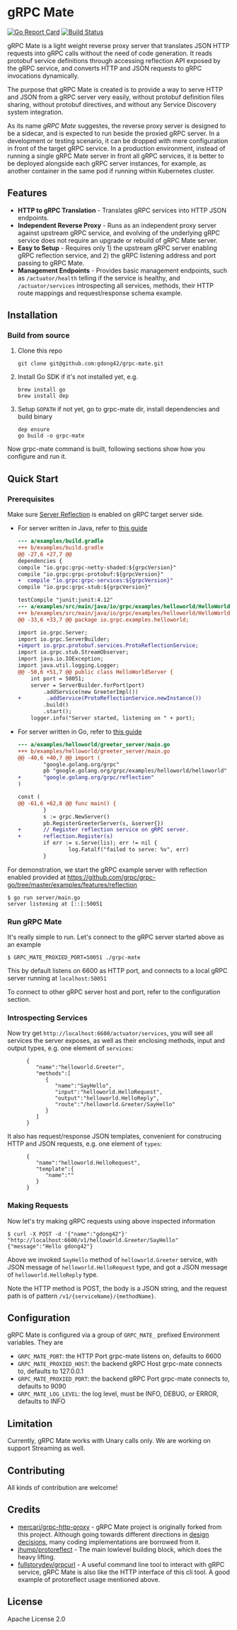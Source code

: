 # gRPC Mate

[![Go Report Card](https://goreportcard.com/badge/github.com/gdong42/grpc-mate)](https://goreportcard.com/report/github.com/gdong42/grpc-mate)
[![Build Status](https://travis-ci.com/gdong42/grpc-mate.svg?branch=master)](https://travis-ci.com/gdong42/grpc-mate)

gRPC Mate is a light weight reverse proxy server that translates JSON HTTP requests into gRPC calls without the need of 
code generation. It reads protobuf service definitions through accessing reflection API exposed by the gRPC service, 
and converts HTTP and JSON requests to gRPC invocations dynamically.

The purpose that gRPC Mate is created is to provide a way to serve HTTP and JSON from a gRPC server very easily, without 
protobuf definition files sharing, without protobuf directives, and without any Service Discovery system integration. 

As its name *gRPC Mate* suggestes, the reverse proxy server is designed to be a sidecar, and is expected to run beside 
the proxied gRPC server. In a development or testing scenario, it can be dropped with mere configuration in front of the
target gRPC service. In a production environment, instead of running a single gRPC Mate server in front all gRPC services,
it is better to be deployed alongside each gRPC server instances, for example, as another container in the same pod if 
running within Kubernetes cluster.

## Features

* **HTTP to gRPC Translation** - Translates gRPC services into HTTP JSON endpoints.
* **Independent Reverse Proxy** - Runs as an independent proxy server against upstream gRPC service, and evolving of the underlying gRPC service does not require an upgrade or rebuild
of gRPC Mate server.
* **Easy to Setup** - Requires only 1) the upstream gRPC server enabling gRPC reflection service, and 2) the gRPC listening address and port passing to gRPC Mate.
* **Management Endpoints** - Provides basic management endpoints, such as `/actuator/health` 
telling if the service is healthy, and `/actuator/services` introspecting all services, methods, their HTTP route mappings and request/response schema example.

## Installation

### Build from source

1. Clone this repo
    ```
    git clone git@github.com:gdong42/grpc-mate.git
    ```
2. Install Go SDK if it's not installed yet, e.g.
   ```
   brew install go
   brew install dep
   ```
3. Setup `GOPATH` if not yet, go to grpc-mate dir, install dependencies and build binary
    ```
    dep ensure
    go build -o grpc-mate
    ```
Now grpc-mate command is built, following sections show how you configure and run it.

## Quick Start

### Prerequisites

Make sure [Server Reflection](https://github.com/grpc/grpc/blob/master/doc/server-reflection.md) is enabled on gRPC target server side.
* For server written in Java, refer to [this guide](https://github.com/grpc/grpc-java/blob/master/documentation/server-reflection-tutorial.md)
    ```diff
    --- a/examples/build.gradle
    +++ b/examples/build.gradle
    @@ -27,6 +27,7 @@
    dependencies {
    compile "io.grpc:grpc-netty-shaded:${grpcVersion}"
    compile "io.grpc:grpc-protobuf:${grpcVersion}"
    +  compile "io.grpc:grpc-services:${grpcVersion}"
    compile "io.grpc:grpc-stub:${grpcVersion}"
    
    testCompile "junit:junit:4.12"
    --- a/examples/src/main/java/io/grpc/examples/helloworld/HelloWorldServer.java
    +++ b/examples/src/main/java/io/grpc/examples/helloworld/HelloWorldServer.java
    @@ -33,6 +33,7 @@ package io.grpc.examples.helloworld;
    
    import io.grpc.Server;
    import io.grpc.ServerBuilder;
    +import io.grpc.protobuf.services.ProtoReflectionService;
    import io.grpc.stub.StreamObserver;
    import java.io.IOException;
    import java.util.logging.Logger;
    @@ -50,6 +51,7 @@ public class HelloWorldServer {
        int port = 50051;
        server = ServerBuilder.forPort(port)
            .addService(new GreeterImpl())
    +        .addService(ProtoReflectionService.newInstance())
            .build()
            .start();
        logger.info("Server started, listening on " + port);
    ```
* For server written in Go, refer to [this guide](https://github.com/grpc/grpc-go/blob/master/Documentation/server-reflection-tutorial.md)
    ```diff
    --- a/examples/helloworld/greeter_server/main.go
    +++ b/examples/helloworld/greeter_server/main.go
    @@ -40,6 +40,7 @@ import (
            "google.golang.org/grpc"
            pb "google.golang.org/grpc/examples/helloworld/helloworld"
    +       "google.golang.org/grpc/reflection"
    )

    const (
    @@ -61,6 +62,8 @@ func main() {
            }
            s := grpc.NewServer()
            pb.RegisterGreeterServer(s, &server{})
    +       // Register reflection service on gRPC server.
    +       reflection.Register(s)
            if err := s.Serve(lis); err != nil {
                    log.Fatalf("failed to serve: %v", err)
            }
    ```

For demonstration, we start the gRPC example server with reflection enabled provided at https://github.com/grpc/grpc-go/tree/master/examples/features/reflection

```
$ go run server/main.go
server listening at [::]:50051
```

### Run gRPC Mate

It's really simple to run. Let's connect to the gRPC server started above as an example
```
$ GRPC_MATE_PROXIED_PORT=50051 ./grpc-mate
```
This by default listens on 6600 as HTTP port, and connects to a local gRPC server running at `localhost:50051`

To connect to other gRPC server host and port, refer to the configuration section.

### Introspecting Services

Now try get `http://localhost:6600/actuator/services`, you will see all services the server exposes, as well as their enclosing methods, input and output types, e.g. one element of `services`:
```
      {  
         "name":"helloworld.Greeter",
         "methods":[  
            {  
               "name":"SayHello",
               "input":"helloworld.HelloRequest",
               "output":"helloworld.HelloReply",
               "route":"/helloworld.Greeter/SayHello"
            }
         ]
      }
```
 It also has request/response JSON templates, convenient for construcing HTTP and JSON requests, e.g. one element of `types`:

```
      {  
         "name":"helloworld.HelloRequest",
         "template":{  
            "name":""
         }
      }

```

### Making Requests

Now let's try making gRPC requests using above inspected information

```
$ curl -X POST -d '{"name":"gdong42"}' "http://localhost:6600/v1/helloworld.Greeter/SayHello" 
{"message":"Hello gdong42"}
```
Above we invoked `SayHello` method of `helloworld.Greeter` service, with JSON message of `helloworld.HelloRequest` type, and got a JSON message of `helloworld.HelloReply` type.

Note the HTTP method is POST, the body is a JSON string, and the request path is of pattern `/v1/{serviceName}/{methodName}`.

## Configuration

gRPC Mate is configured via a group of `GRPC_MATE_` prefixed Environment variables. They are

* `GRPC_MATE_PORT`: the HTTP Port grpc-mate listens on, defaults to 6600
* `GRPC_MATE_PROXIED_HOST`: the backend gRPC Host grpc-mate connects to, defaults to 127.0.0.1
* `GRPC_MATE_PROXIED_PORT`: the backend gRPC Port grpc-mate connects to, defaults to 9090
* `GRPC_MATE_LOG_LEVEL`: the log level, must be INFO, DEBUG, or ERROR, defaults to INFO

## Limitation

Currently, gRPC Mate works with Unary calls only. We are working on support Streaming as well.

## Contributing

All kinds of contribution are welcome!

## Credits
* [mercari/grpc-http-proxy](https://github.com/mercari/grpc-http-proxy) - gRPC Mate project is originally forked from this project. Although going towards different directions in [design decisions](https://github.com/gdong42/grpc-mate/blob/master/DESIGN.md), many coding implementations are borrowed from it.
* [jhump/protoreflect](https://github.com/jhump/protoreflect) - The main lowlevel building block, which does the heavy lifting.
* [fullstorydev/grpcurl](https://github.com/fullstorydev/grpcurl) - A useful command line tool to interact with gRPC service, gRPC Mate is also like the HTTP interface of this cli tool. A good example of protoreflect usage mentioned above.

## License

Apache License 2.0
